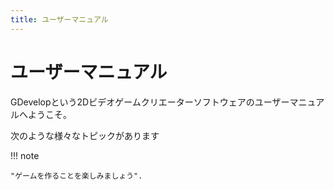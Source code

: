 ```yaml
---
title: ユーザーマニュアル
---
```

# ユーザーマニュアル

GDevelopという2Dビデオゲームクリエーターソフトウェアのユーザーマニュアルへようこそ。

次のような様々なトピックがあります

!!! note

    "ゲームを作ることを楽しみましょう".
